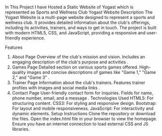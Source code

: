 In This Project I have Hosted a Static Website of Yogast which is represented as Sports and Wellness Club
Yogast Website
Description
The Yogast Website is a multi-page website designed to represent a sports and wellness club. It provides detailed information about the club's offerings, including its activities, trainers, and ways to get in touch. The project is built with modern HTML5, CSS, and JavaScript, providing a responsive and user-friendly experience.

Features
1. About Page
Overview of the club's mission and vision.
Includes an engaging description of the club's purpose and activities​
.
2. Games Page
Detailed section on various sports games offered.
High-quality images and concise descriptions of games like "Game 1," "Game 2," and "Game 3"​
.
3. Trainer Page
Information about the club's trainers.
Features trainer profiles with images and social media links​
.
4. Contact Page
User-friendly contact form for inquiries.
Fields for name, phone number, email, and a message​
.
Technologies Used
HTML5: For structuring content.
CSS3: For styling and responsive design.
Bootstrap: For layout and mobile responsiveness.
JavaScript: For interactivity and dynamic elements.
Setup Instructions
Clone the repository or download the files.
Open the index.html file in your browser to view the homepage.
Ensure you have an internet connection to load external CSS and JS libraries.

